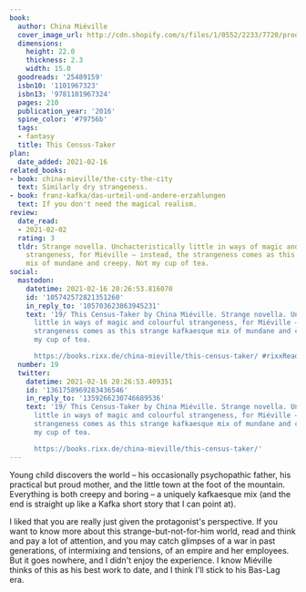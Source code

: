 ```yaml
---
book:
  author: China Miéville
  cover_image_url: http://cdn.shopify.com/s/files/1/0552/2233/7720/products/9781509812134_1_4b68d700-08eb-484d-88b6-39c9a1b683e6_600x.jpg?v=1618576221
  dimensions:
    height: 22.0
    thickness: 2.3
    width: 15.0
  goodreads: '25489159'
  isbn10: '1101967323'
  isbn13: '9781101967324'
  pages: 210
  publication_year: '2016'
  spine_color: '#79756b'
  tags:
  - fantasy
  title: This Census-Taker
plan:
  date_added: 2021-02-16
related_books:
- book: china-mieville/the-city-the-city
  text: Similarly dry strangeness.
- book: franz-kafka/das-urteil-und-andere-erzahlungen
  text: If you don't need the magical realism.
review:
  date_read:
  - 2021-02-02
  rating: 3
  tldr: Strange novella. Unchacteristically little in ways of magic and colourful
    strangeness, for Miéville – instead, the strangeness comes as this strange kafkaesque
    mix of mundane and creepy. Not my cup of tea.
social:
  mastodon:
    datetime: 2021-02-16 20:26:53.816070
    id: '105742572821351260'
    in_reply_to: '105703623863945231'
    text: '19/ This Census-Taker by China Miéville. Strange novella. Unchacteristically
      little in ways of magic and colourful strangeness, for Miéville – instead, the
      strangeness comes as this strange kafkaesque mix of mundane and creepy. Not
      my cup of tea.

      https://books.rixx.de/china-mieville/this-census-taker/ #rixxReads'
  number: 19
  twitter:
    datetime: 2021-02-16 20:26:53.409351
    id: '1361758969283436546'
    in_reply_to: '1359266230746689536'
    text: '19/ This Census-Taker by China Miéville. Strange novella. Unchacteristically
      little in ways of magic and colourful strangeness, for Miéville – instead, the
      strangeness comes as this strange kafkaesque mix of mundane and creepy. Not
      my cup of tea.

      https://books.rixx.de/china-mieville/this-census-taker/'
---
```


Young child discovers the world – his occasionally psychopathic father, his practical but proud mother, and the little
town at the foot of the mountain. Everything is both creepy and boring – a uniquely kafkaesque mix (and the end is
straight up like a Kafka short story that I can point at).

I liked that you are really just given the protagonist's perspective. If you want to know more about this
strange-but-not-for-him world, read and think and pay a lot of attention, and you may catch glimpses of a war in past
generations, of intermixing and tensions, of an empire and her employees. But it goes nowhere, and I didn't
enjoy the experience. I know Miéville thinks of this as his best work to date, and I think I'll stick to his Bas-Lag
era.
